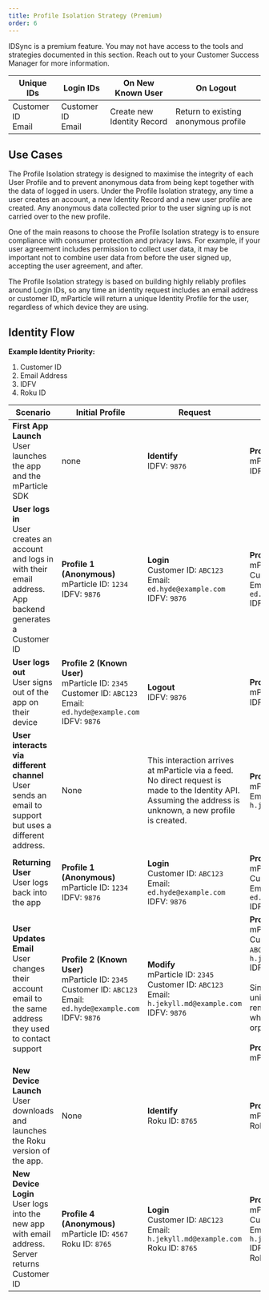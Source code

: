 ```yaml
---
title: Profile Isolation Strategy (Premium)
order: 6
---
```


<aside>IDSync is a premium feature.  You may not have access to the tools and strategies documented in this section. Reach out to your Customer Success Manager for more information.</aside>

| **Unique IDs** | **Login IDs** | **On New Known User** | **On Logout** |
| --- | --- | --- | --- |
|Customer ID<br>Email | Customer ID<br>Email | Create new Identity Record | Return to existing anonymous profile |

## Use Cases

The Profile Isolation strategy is designed to maximise the integrity of each User Profile and to prevent anonymous data from being kept together with the data of logged in users. Under the Profile Isolation strategy, any time a user creates an account, a new Identity Record and a new user profile are created. Any anonymous data collected prior to the user signing up is not carried over to the new profile.

One of the main reasons to choose the Profile Isolation strategy is to ensure compliance with consumer protection and privacy laws. For example, if your user agreement includes permission to collect user data, it may be important not to combine user data from before the user signed up, accepting the user agreement, and after.

The Profile Isolation strategy is based on building highly reliably profiles around Login IDs, so any time an identity request includes an email address or customer ID, mParticle will return a unique Identity Profile for the user, regardless of which device they are using.

## Identity Flow

**Example Identity Priority:**

1. Customer ID
2. Email Address
3. IDFV
4. Roku ID

| **Scenario** | **Initial Profile** | **Request** | **New Profile** |
| --- | --- | --- | --- |
| **First App Launch**<br> User launches the app and the mParticle SDK | none | **Identify**<br> IDFV: `9876` | **Profile 1 (Anonymous)**<br>mParticle ID: `1234`<br>IDFV: `9876` |
| **User logs in** <br>User creates an account and logs in with their email address. App backend generates a Customer ID | **Profile 1 (Anonymous)**<br>mParticle ID: `1234`<br>IDFV: `9876` | **Login**<br> Customer ID: `ABC123`<br>Email: `ed.hyde@example.com`<br>IDFV: `9876` | **Profile 2 (Known User)**<br>mParticle ID: `2345`<br>Customer ID: `ABC123`<br>Email: `ed.hyde@example.com`<br>IDFV: `9876` |
| **User logs out**<br> User signs out of the app on their device | **Profile 2 (Known User)**<br>mParticle ID: `2345`<br>Customer ID: `ABC123`<br>Email: `ed.hyde@example.com`<br>IDFV: `9876`  | **Logout**<br> IDFV: `9876` | **Profile 1 (Anonymous)**<br>mParticle ID: `1234`<br>IDFV: `9876` |
| **User interacts via different channel**<br> User sends an email to support but uses a different address. | None | This interaction arrives at mParticle via a feed. No direct request is made to the Identity API. Assuming the address is unknown, a new profile is created. | **Profile 3 (Known User)**<br>mParticle ID: `3456`<br>Email: `h.jekyll.md@example.com` |
| **Returning User**<br>User logs back into the app | **Profile 1 (Anonymous)**<br>mParticle ID: `1234`<br>IDFV: `9876` | **Login**<br>Customer ID: `ABC123`<br>Email: `ed.hyde@example.com`<br>IDFV: `9876` | **Profile 2 (Known User)**<br>mParticle ID: `2345`<br>Customer ID: `ABC123`<br>Email: `ed.hyde@example.com`<br>IDFV: `9876` |
| **User Updates Email**<br>User changes their account email to the same address they used to contact support | **Profile 2 (Known User)**<br>mParticle ID: `2345`<br>Customer ID: `ABC123`<br>Email: `ed.hyde@example.com`<br>IDFV: `9876` | **Modify**<br>mParticle ID: `2345`<br>Customer ID: `ABC123`<br>Email: `h.jekyll.md@example.com`<br>IDFV: `9876` | **Profile 2 (Known User)**<br>mParticle ID: `2345`<br>Customer ID: `ABC123`Email: `h.jekyll.md@example.com`<br>IDFV: `9876`<br><br> Since email must be unique, the email is removed from Profile 3, which is now an orphaned.<br><br>**Profile 3 (Anonymous)**<br>mParticle ID: `3456` |
| **New Device Launch**<br> User downloads and launches the Roku version of the app. | None | **Identify**<br> Roku ID: `8765` | **Profile 4 (Anonymous)**<br>mParticle ID: `4567`<br>Roku ID: `8765` |
| **New Device Login**<br> User logs into the new app with email address. Server returns Customer ID | **Profile 4 (Anonymous)**<br>mParticle ID: `4567`<br>Roku ID: `8765` | **Login**<br>Customer ID: `ABC123`<br>Email: `h.jekyll.md@example.com`<br>Roku ID: `8765` | **Profile 2 (Known User)**<br>mParticle ID: `2345`<br>Customer ID: `ABC123`<br>Email: `h.jekyll.md@example.com`<br>IDFV: `9876`<br>Roku ID: `8765` |
